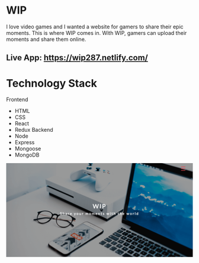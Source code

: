 # WIP

I love video games and I wanted a website for gamers to share their epic moments. This is where WIP comes in. With WIP, gamers can upload their moments and share them online.

## Live App: https://wip287.netlify.com/

# Technology Stack
Frontend
  * HTML
  * CSS
  * React
  * Redux
Backend
  * Node
  * Express
  * Mongoose
  * MongoDB

![alt text](https://github.com/Chrisyango/WIP-client/blob/master/public/images/wip.png)